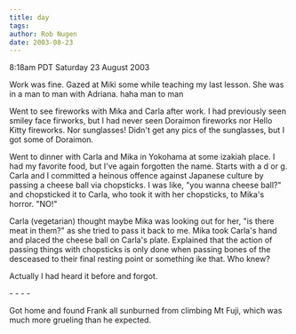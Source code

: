 ```yaml
---
title: day
tags: 
author: Rob Nugen
date: 2003-08-23
---
```


<p class=date>8:18am PDT Saturday 23 August 2003</p>

<p>Work was fine.  Gazed at Miki some while teaching my last lesson.
She was in a man to man with Adriana.  haha man to man</p>

<p>Went to see fireworks with Mika and Carla after work.  I had
previously seen smiley face firworks, but I had never seen Doraimon
fireworks nor Hello Kitty fireworks.  Nor sunglasses!  Didn't get any
pics of the sunglasses, but I got some of Doraimon.</p>

<p>Went to dinner with Carla and Mika in Yokohama at some izakiah
place.  I had my favorite food, but I've again forgotten the name.
Starts with a d or g.  Carla and I committed a heinous offence against
Japanese culture by passing a cheese ball via chopsticks.  I was like,
"you wanna cheese ball?" and chopsticked it to Carla, who took it with
her chopsticks, to Mika's horror.  "NO!"</p>

<p>Carla (vegetarian) thought maybe Mika was looking out for her, "is
there meat in them?" as she tried to pass it back to me.  Mika took
Carla's hand and placed the cheese ball on Carla's plate.  Explained
that the action of passing things with chopsticks is only done when
passing bones of the desceased to their final resting point or
something ike that. Who knew?</p>

<p>Actually I had heard it before and forgot.</p>

<p>- - - -</p>

<p>Got home and found Frank all sunburned from climbing Mt Fuji, which
was much more grueling than he expected.</p>
